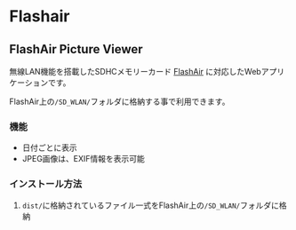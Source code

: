 Flashair
========

FlashAir Picture Viewer
-----------------------

無線LAN機能を搭載したSDHCメモリーカード [FlashAir](https://flashair-developers.com/ja/) に対応したWebアプリケーションです。

FlashAir上の`/SD_WLAN/`フォルダに格納する事で利用できます。

### 機能
- 日付ごとに表示
- JPEG画像は、EXIF情報を表示可能

### インストール方法
1. `dist/`に格納されているファイル一式をFlashAir上の`/SD_WLAN/`フォルダに格納


